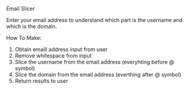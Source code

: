 Email Slicer

Enter your email address to understand which part is the username and which is the domain.

How To Make:

1. Obtain emaill address input from user
2. Remove whitespace from input
3. Slice the username from the email address (everyhting before @ symbol)
4. Slice the domain from the email address (everthing after @ symbol)
5. Return results to user